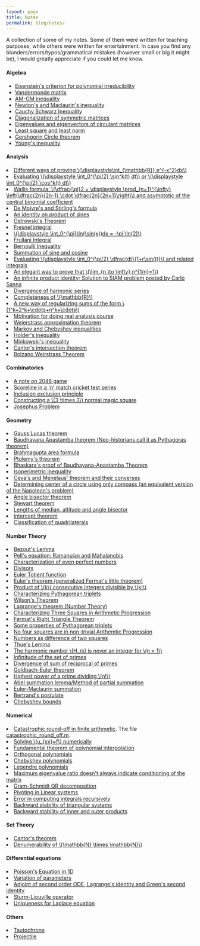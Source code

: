 ```yaml
---
layout: page
title: Notes
permalink: blog/notes/
---
```


<!--	ALGEBRA		-->
<!--	ALGEBRA		-->
<!--	ALGEBRA		-->
<!--	ALGEBRA		-->
<!--	ALGEBRA		-->

A collection of some of my notes. Some of them were written for teaching purposes, while others were written for entertainment. In case you find any blunders/errors/typos/grammatical mistakes (however small or big it might be), I would greatly appreciate if you could let me know.

#### Algebra

* [Eisenstein's criterion for polynomial irreducibility](https://www.dropbox.com/s/wkk23wl15zi4q07/Eisenstein_criterion.pdf?dl=0)
* [Vandermonde matrix](https://www.dropbox.com/s/ut697c021ykbm2x/Vandermonde_matrix.pdf?dl=0)
* [AM-GM inequality](https://www.dropbox.com/s/di37wk4w9o223x0/AM_GM_inequality.pdf?dl=0)
* [Newton's and Maclaurin's inequality](https://www.dropbox.com/s/12efg5pjaer5qat/Newton_%26_Maclaurin_inequality.pdf?dl=0)
* [Cauchy Schwarz Inequality](https://www.dropbox.com/s/wisgu4h32yt7ohk/Cauchy_Schwarz_inequality.pdf?dl=0)
* [Diagonalization of symmetric matrices](https://www.dropbox.com/s/t1phpgyl7xy9abg/Diagonalisation_Of_Symmetric_Matrices.pdf?dl=0)
* [Eigenvalues and eigenvectors of circulant matrices](https://www.dropbox.com/s/3zxoku60wocluom/Circulant_Matrices.pdf?dl=0)
* [Least square and least norm](https://www.dropbox.com/s/r90vve2o3yx0kqw/Least_Squares_%26_Least_Norm.pdf?dl=0)
* [Gershgorin Circle theorem](https://www.dropbox.com/s/c3f5ce894fkcveg/Gershgorin_Circle_Theorem.pdf?dl=0)
* [Young's inequality](https://www.dropbox.com/s/8cwk5p5ugdp4svx/Young%27s_inequality.pdf?dl=0)

<!--	ANALYSIS	-->
<!--	ANALYSIS	-->
<!--	ANALYSIS	-->
<!--	ANALYSIS	-->
<!--	ANALYSIS	-->

#### Analysis

<li> <a href="https://www.dropbox.com/s/eupcc9521jzifh9/Error_Integral.pdf?dl=0">Different ways of proving \(\displaystyle\int_{\mathbb{R}} e^{-x^2}dx\)</a></li>
<li> <a href="https://www.dropbox.com/s/5de5tfewssffmgk/Integrate_power_of_sine_from_0_to_pi_over2.pdf?dl=0">Evaluating \(\displaystyle \int_0^{\pi/2} \sin^k(t) dt\) or \(\displaystyle \int_0^{\pi/2} \cos^k(t) dt\)</a></li>
<li> <a href="https://www.dropbox.com/s/4iy9g185qjky8lo/Wallis_formula.pdf?dl=0">Wallis formula: \(\dfrac{\pi}2 = \displaystyle \prod_{n=1}^{\infty} \left(\dfrac{2n}{2n-1} \cdot \dfrac{2n}{2n+1}\right)\) and asymptotic of the central binomial coefficient</a></li>
<li> <a href="https://www.dropbox.com/s/ixm65p4rxbxpf82/DeMoivre_formula_and_Striling_formula.pdf?dl=0">De Moivre's and Stirling's formula</a> </li>
<li> <a href="https://www.dropbox.com/s/8g3t62p5myazpnx/POS.pdf?dl=0">An identity on product of sines</a></li>
<li> <a href="https://www.dropbox.com/s/2v6mrwu8w1wiok8/Ostrowski_Theorem.pdf?dl=0">Ostrowski's Theorem</a></li>
<li> <a href="https://www.dropbox.com/s/sbue7shetos6j3w/Fresnel_Integral.pdf?dl=0">Fresnel integral</a></li>
<li> <a href="https://www.dropbox.com/s/w2xiu8788338fx2/integrate_ln_sin.pdf?dl=0">\(\displaystyle \int_0^{\pi}\ln(\sin(x))dx = -\pi \ln(2)\)</a></li>
<li> <a href="https://www.dropbox.com/s/f2z58boupqu5uwz/Frullani_Integral.pdf?dl=0">Frullani Integral</a></li>
<li> <a href="https://www.dropbox.com/s/9iov1qw5i61zzza/Bernoulli_Inequality.pdf?dl=0">Bernoulli Inequality</a></li>
<li> <a href="https://www.dropbox.com/s/lf58tu3z3zu0w4f/TrigIdentity.pdf?dl=0">Summation of sine and cosine</a></li>
<li> <a href="https://www.dropbox.com/s/imfywebvbabebj0/1_over_a_b_sin.pdf?dl=0">Evaluating \(\displaystyle \int_0^{\pi/2} \dfrac{dt}{1+r\sin(t)}\) and related integrals </a></li>
<li> <a href="https://www.dropbox.com/s/eqzcbfa9q34rbbb/limit_n_power_one_over_n.pdf?dl=0">An elegant way to prove that \(\lim_{n \to \infty} n^{1/n}=1\)</a></li>
<li> <a href="https://www.dropbox.com/s/csqxgvt8mfeszit/Infinite_Product_Identity.pdf?dl=0">An infinite product identity; Solution to SIAM problem posted by Carlo Sanna</a></li>
<li> <a href="https://www.dropbox.com/s/3oqdozohtlwm30n/Divergence_of_harmonic_Sum.pdf?dl=0">Divergence of harmonic series</a></li>
<li> <a href="https://www.dropbox.com/s/01k5w0lgl8n5i50/Least_Upper_Bound%2CBounded_Monotone_Sequence%2CNested_Intervals.pdf?dl=0">Completeness of \(\mathbb{R}\)</a></li>
<li> <a href="https://www.dropbox.com/s/vnrsbwkrnxyjo92/regularizing_a_divergent_series.pdf?dl=0">A new way of regularizing sums of the form \(1^k+2^k+\cdots+n^k+\cdots\)</a></li>
<li> <a href="https://www.dropbox.com/s/9i6x7r9jn27n152/motivation.pdf?dl=0">Motivation for doing real analysis course</a></li>
<li> <a href="https://www.dropbox.com/s/dzdw3wugj8x3mrc/Weierstrass_Approximation.pdf?dl=0">Weierstrass approximation theorem</a></li>
<li> <a href="https://www.dropbox.com/s/roik6xjr47qwm14/Markov_%26_Chebyshev_Inequalities.pdf?dl=0">Markov and Chebyshev inequalities</a></li>
<li> <a href="https://www.dropbox.com/s/xpkxvxnd39o5nq6/Holder_inequality.pdf?dl=0">Holder's inequality</a></li>
<li> <a href="https://www.dropbox.com/s/hi0g0k1wjdeak5i/Minkowski_inequality.pdf?dl=0">Minkowski's inequality</a></li>
<li><a href="https://www.dropbox.com/s/1oa13kvoqac7k6z/Cantor_Intersection_Theorem.pdf?dl=0">Cantor's intersection theorem</a></li>
<li><a href="https://www.dropbox.com/s/btsm9v21r8646xq/Bolzano_Weierstrass.pdf?dl=0">Bolzano Weirstrass Theorem</a></li>

<!--	COMBINATORICS	-->
<!--	COMBINATORICS	-->
<!--	COMBINATORICS	-->
<!--	COMBINATORICS	-->
<!--	COMBINATORICS	-->

#### Combinatorics

<li> <a href="https://www.dropbox.com/s/x8baec2xwkiu3sj/2048.pdf?dl=0">A note on 2048 game</a></li>
<li> <a href="https://www.dropbox.com/s/s45utxwth6vag0y/scoreline.pdf?dl=0">Scoreline in a 'n' match cricket test series</a></li>
<li> <a href="https://www.dropbox.com/s/um152gz88da1n5w/IEP.pdf?dl=0">Inclusion exclusion principle</a></li>
<li> <a href="https://www.dropbox.com/s/fb3wztng62etwyv/magicSquare3.pdf?dl=0">Constructing a \(3 \times 3\) normal magic square</a></li>
<li> <a href="https://www.dropbox.com/s/m1xu7hubr5h5skw/Josephus_Problem.pdf?dl=0">Josephus Problem</a></li>

<!--	GEOMETRY	-->
<!--	GEOMETRY	-->
<!--	GEOMETRY	-->
<!--	GEOMETRY	-->
<!--	GEOMETRY	-->

#### Geometry

<li> <a href="https://www.dropbox.com/s/apv0eh2mtb502h6/Gauss_Lucas.pdf?dl=0">Gauss Lucas theorem</a></li>
<li> <a href="https://www.dropbox.com/s/5il878apg7daopl/Baudhayana_and_Apastamba_theorem.pdf?dl=0">Baudhayana Apastamba theorem (Neo-historians call it as Pythagoras theorem) </a> </li>
<li> <a href="https://www.dropbox.com/s/wu8icq7b3i708dl/Brahmagupta_area_formula.pdf?dl=0">Brahmagupta area formula</a></li>
<li> <a href="https://www.dropbox.com/s/5xo6ut4j25nj3xg/Ptolemy_theorem.pdf?dl=0">Ptolemy's theorem</a></li>
<li> <a href="https://www.dropbox.com/s/htkk6dtgdfn2qr5/Bhaskara.pdf?dl=0">Bhaskara's proof of Baudhayana-Apastamba Theorem</a></li>
<li> <a href="https://www.dropbox.com/s/s4ex9mcvh8v4se6/Iso_Perimeter_Inequality.pdf?dl=0">Isoperimetric inequality</a></li>
<li> <a href="https://www.dropbox.com/s/vb03tjbszt0kkb5/Ceva_Menelaus_Theorem.pdf?dl=0">Ceva's and Menelaus' theorem and their converses</a></li>
<li> <a href="https://www.dropbox.com/s/5fbpj8xfxw35o8f/Determining_center_of_circle.pdf?dl=0">Determining center of a circle using only compass (an equivalent version of the Napoleon's problem)</a></li>
<li> <a href="https://www.dropbox.com/s/4mje2m3hx79zrxu/Angle_bisector.pdf?dl=0">Angle bisector theorem</a></li>
<li><a href="https://www.dropbox.com/s/7up33ygavzn2292/Stewart_Theorem.pdf?dl=0">Stewart theorem</a></li>
<li><a href="https://www.dropbox.com/s/o01bejgrpy54htv/Lengths_of_median_altitude_angle_bisector.pdf?dl=0">Lengths of median, altitude and angle bisector</a></li>
<li><a href="https://www.dropbox.com/s/7kyiqrgc5b5qrfe/Intercept_Theorem.pdf?dl=0">Intercept theorem</a></li>
<li><a href="https://www.dropbox.com/s/oes2f83ypq7hagc/Quadrilaterals.pdf?dl=0">Classification of quadrilaterals</a></li>

<!--	NUMBER THEORY	-->
<!--	NUMBER THEORY	-->
<!--	NUMBER THEORY	-->
<!--	NUMBER THEORY	-->
<!--	NUMBER THEORY	-->

#### Number Theory

<li> <a href="https://www.dropbox.com/s/0s39de5cnby5ir5/Bezout_Lemma.pdf?dl=0">Bezout's Lemma</a></li>
<li> <a href="https://www.dropbox.com/s/3z77mfqr8ba7yz8/Mahalanobis_Ramanujan.pdf?dl=0">Pell's equation: Ramanujan and Mahalanobis</a></li>
<li> <a href="https://www.dropbox.com/s/uxh4t8v1qujq7k4/Characterization_Of_Even_Perfect_Numbers.pdf?dl=0">Characterization of even perfect numbers</a></li>
<li> <a href="https://www.dropbox.com/s/rh1qkk4jfu3ii93/Divisors.pdf?dl=0">Divisors</a></li>
<li> <a href="https://www.dropbox.com/s/ak1shj336vsm1fd/Euler_Totient_Function.pdf?dl=0">Euler Totient function</a></li>
<li> <a href="https://www.dropbox.com/s/xbe96rm3qk59fgq/Euler_Theorem.pdf?dl=0">Euler's theorem (generalized Fermat's little theorem)</a></li>
<li> <a href="https://www.dropbox.com/s/o3ev3vs34stx5a8/Product_of_consecutive_integers.pdf?dl=0">Product of \(k\) consecutive integers divisible by \(k!\) </a></li>
<li> <a href="https://www.dropbox.com/s/cwxrhy0rsk38vx0/Pythagorean_triplets.pdf?dl=0">Characterizing Pythagorean triplets</a></li>
<li> <a href="https://www.dropbox.com/s/9fsdgz8sewi5kub/Wilson.pdf?dl=0">Wilson's Theorem</a></li>
<li> <a href="https://www.dropbox.com/s/auryzn5rlbz5lan/Lagrange_Theorem_NT.pdf?dl=0">Lagrange's theorem (Number Theory)</a></li>
<li> <a href="https://www.dropbox.com/s/ve3zvdb6yxy75xn/Squares_In_AP.pdf?dl=0">Characterizing Three Squares in Arithmetic Progression</a></li>
<li> <a href="https://www.dropbox.com/s/mqrlw6w52ekgil7/FRT.pdf?dl=0">Fermat's Right Triangle Theorem</a></li>
<li> <a href="https://www.dropbox.com/s/hbvdth7r2xnybm0/Properties.pdf?dl=0">Some properties of Pythagorean triplets</a></li>
<li> <a href="https://www.dropbox.com/s/wjj6g9a5xnr0kae/Four_Squares_In_AP.pdf?dl=0">No four squares are in non-trivial Arithemtic Progression</a></li>
<li> <a href="https://www.dropbox.com/s/ajuofs4pjggrwva/On_numbers_as_difference_of_squares.pdf?dl=0">Numbers as difference of two squares</a></li>
<li> <a href="https://www.dropbox.com/s/5tvzvgnlz7e5a70/Thue_theorem.pdf?dl=0">Thue's Lemma</a></li>
<li> <a href="https://www.dropbox.com/s/auxzc1w0mubpx55/Harmonic_Number_Non_Integer.pdf?dl=0">The harmonic number \(H_n\) is never an integer for \(n > 1\)</a></li>
<li> <a href="https://www.dropbox.com/s/ik3o9rnw3mb8vsk/Infinitude_Of_Primes.pdf?dl=0">Infinitude of the set of primes</a></li>
<li> <a href="https://www.dropbox.com/s/g2a4zfejod9dxrb/Divergence_of_sum_of_reciprocal_of_primes.pdf?dl=0">Divergence of sum of reciprocal of primes</a></li>
<li> <a href="https://www.dropbox.com/s/kkiuzceo96ob2gn/Goldbach_Euler_Theorem.pdf?dl=0">Goldbach-Euler theorem</a></li>
<li> <a href="https://www.dropbox.com/s/qbwowx0mo8ng23x/Power_of_prime_dividing_n_factorial.pdf?dl=0">Highest power of a prime dividing \(n!\)</a></li>
<li> <a href="https://www.dropbox.com/s/1i1u7c1s0pnsnd1/Abel_Summation.pdf?dl=0">Abel summation lemma/Method of partial summation</a></li>
<li> <a href="https://www.dropbox.com/s/a9j1nk6fm0gbik4/Euler_Maclaurin.pdf?dl=0">Euler-Maclaurin summation</a></li>
<li> <a href="https://www.dropbox.com/s/cbh1gmluwga06qs/Bertrand_postulate.pdf?dl=0">Bertrand's postulate</a></li>
<li> <a href="https://www.dropbox.com/s/x6udoh47btdjis6/Chebyshev_Bounds.pdf?dl=0">Chebyshev bounds</a></li>

<!--	NUMERICAL	-->
<!--	NUMERICAL	-->
<!--	NUMERICAL	-->
<!--	NUMERICAL	-->
<!--	NUMERICAL	-->

#### Numerical

<li> <a href="https://www.dropbox.com/s/65908o202oidchf/Catastrophic_Round_Off.pdf?dl=0">Catastrophic round-off in finite arithmetic</a>. The file <a href="https://www.dropbox.com/s/sdmbz3iid1oqyyz/catastrophic_round_off.m?dl=0">catastrophic_round_off.m</a>. </li>
<li> <a href="https://www.dropbox.com/s/6vrqsml3of5yz55/Solving_uxx%3Df_numerically.pdf?dl=0">Solving \(u_{xx}=f\) numerically</a></li>
<li> <a href="https://www.dropbox.com/s/ygcxj4pingvikj4/poly_interp.pdf?dl=0">Fundamental theorem of polynomial interpolation</a></li>
<li> <a href="https://www.dropbox.com/s/e04ylz8tx6vanje/orthogonal_polynomials.pdf?dl=0">Orthogonal polynomials</a></li>
<li> <a href="https://www.dropbox.com/s/464bqgr8k8clgq3/Chebyshev_Polynomials.pdf?dl=0">Chebyshev polynomials</a></li>
<li> <a href="https://www.dropbox.com/s/d09m8z23se33bfm/Legendre_Polynomials.pdf?dl=0">Legendre polynomials</a></li>
<li> <a href="https://www.dropbox.com/s/4sv2dx8wvtx7a06/condition.pdf?dl=0">Maximum eigenvalue ratio doesn't always indicate conditioning of the matrix</a></li>
<li> <a href="https://www.dropbox.com/s/j0cepb0gjiltlij/Gram_Schmidt.pdf?dl=0">Gram-Schmidt QR decomposition</a></li>
<li> <a href="https://www.dropbox.com/s/ljldisb1brrh2bb/Pivoting_In_Linear_Systems.pdf?dl=0">Pivoting in Linear systems</a></li>
<li> <a href="https://www.dropbox.com/s/je3sbx1abslp52g/recursive_integrals.pdf?dl=0">Error in computing integrals recursively</a></li>
<li> <a href="https://www.dropbox.com/s/5gvmpjnrksb6wv2/Backward_stability_of_triangular_systems.pdf?dl=0">Backward stability of triangular systems</a></li>
<li> <a href="https://www.dropbox.com/s/aqc14huyj53376j/Backward_stability_of_inner_%26_outer_products.pdf?dl=0">Backward stability of inner and outer products</a></li>

<!--	SET THEORY		-->
<!--	SET THEORY		-->
<!--	SET THEORY		-->
<!--	SET THEORY		-->
<!--	SET THEORY		-->

#### Set Theory

<li> <a href="https://www.dropbox.com/s/rqaxu508ekeuuh5/Cantor_Theorem.pdf?dl=0">Cantor's theorem</a></li>
<li> <a href="https://www.dropbox.com/s/16crbdjzx5wx1ln/N_by_N_is_denumerable.pdf?dl=0">Denumerability of \(\mathbb{N} \times \mathbb{N}\)</a></li>


<!--	TOPOLOGY	-->
<!--	TOPOLOGY	-->
<!--	TOPOLOGY	-->
<!--	TOPOLOGY	-->
<!--	TOPOLOGY	-->

#### Differential equations

<li> <a href="https://www.dropbox.com/s/wiv5625k5j68lw0/1D_Poisson.pdf?dl=0">Poisson's Equation in 1D</a></li>
<li> <a href="https://www.dropbox.com/s/ehvzo3qbcs2ve0q/Variation_Of_Parameters.pdf?dl=0">Variation of parameters</a></li>
<li> <a href="https://www.dropbox.com/s/c5sl8bklcsmxkg4/Adjoint.pdf?dl=0">Adjoint of second order ODE, Lagrange's identity and Green's second identity</a></li>
<li> <a href="https://www.dropbox.com/s/zuaj8v7pgp2go8h/Sturm_Liouville.pdf?dl=0">Sturm-Liouville operator</a></li>
<li> <a href="https://www.dropbox.com/s/ml9qaln483auhlc/Laplace_Uniqueness.pdf?dl=0">Uniqueness for Laplace equation</a></li>


<!--	OTHERS		-->
<!--	OTHERS		-->
<!--	OTHERS		-->
<!--	OTHERS		-->
<!--	OTHERS		-->

#### Others

<li> <a href="https://www.dropbox.com/s/nue2hrvx0gz7gsf/Tautochrone.pdf?dl=0">Tautochrone</a></li>
<li> <a href="https://www.dropbox.com/s/lna72htv2kt7tzy/projectile.pdf?dl=0">Projectile</a></li>